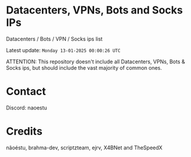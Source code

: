 # Datacenters, VPNs, Bots and Socks IPs
 
Datacenters / Bots / VPN / Socks ips list

Latest update: `Monday 13-01-2025 00:00:26 UTC` 

ATTENTION: This repository doesn't include all Datacenters, VPNs, Bots & Socks ips, 
but should include the vast majority of common ones.

# Contact
Discord: naoestu

# Credits
nãoéstu, brahma-dev, scriptzteam, ejrv, X4BNet and TheSpeedX
